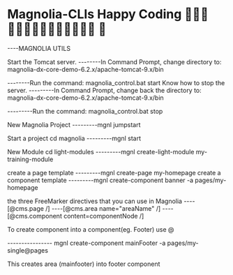 # Magnolia-CLIs  Happy Coding  👨🏾‍💻👨🏾‍💻👨🏾‍💻😄😀👨🏾‍💻 🤗

----MAGNOLIA UTILS

Start the Tomcat server.
--------In Command Prompt, change directory to: magnolia-dx-core-demo-6.2.x/apache-tomcat-9.x/bin

--------Run the command: magnolia_control.bat start
Know how to stop the server.
---------In Command Prompt, change back the directory to: magnolia-dx-core-demo-6.2.x/apache-tomcat-9.x/bin

---------Run the command: magnolia_control.bat stop

New Magnolia Project 
---------mgnl jumpstart

Start a project
	cd magnolia
---------mgnl start

New Module
	cd light-modules
---------mgnl create-light-module my-training-module

create a page template
---------mgnl create-page my-homepage
create a component template 
---------mgnl create-component banner -a pages/my-homepage

the three FreeMarker directives that you can use in Magnolia
----[@cms.page /]
----[@cms.area name="areaName" /]
----[@cms.component content=componentNode /]

To create component into a component(eg. Footer)  use @

----------------  mgnl create-component mainFooter  -a pages/my-single@pages  

This creates area (mainfooter) into footer component
